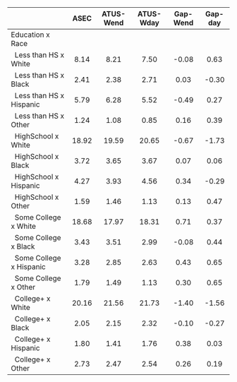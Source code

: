 
|                      |         ASEC |    ATUS-Wend |    ATUS-Wday |     Gap-Wend |      Gap-day |
| -------------------- | :----------: | :----------: | :----------: | :----------: | :----------: |
| Education x Race     |              |              |              |              |              |
| &nbsp;&nbsp;Less than HS x White |         8.14 |         8.21 |         7.50 |        -0.08 |         0.63 |
| &nbsp;&nbsp;Less than HS x Black |         2.41 |         2.38 |         2.71 |         0.03 |        -0.30 |
| &nbsp;&nbsp;Less than HS x Hispanic |         5.79 |         6.28 |         5.52 |        -0.49 |         0.27 |
| &nbsp;&nbsp;Less than HS x Other |         1.24 |         1.08 |         0.85 |         0.16 |         0.39 |
| &nbsp;&nbsp;HighSchool x White |        18.92 |        19.59 |        20.65 |        -0.67 |        -1.73 |
| &nbsp;&nbsp;HighSchool x Black |         3.72 |         3.65 |         3.67 |         0.07 |         0.06 |
| &nbsp;&nbsp;HighSchool x Hispanic |         4.27 |         3.93 |         4.56 |         0.34 |        -0.29 |
| &nbsp;&nbsp;HighSchool x Other |         1.59 |         1.46 |         1.13 |         0.13 |         0.47 |
| &nbsp;&nbsp;Some College x White |        18.68 |        17.97 |        18.31 |         0.71 |         0.37 |
| &nbsp;&nbsp;Some College x Black |         3.43 |         3.51 |         2.99 |        -0.08 |         0.44 |
| &nbsp;&nbsp;Some College x Hispanic |         3.28 |         2.85 |         2.63 |         0.43 |         0.65 |
| &nbsp;&nbsp;Some College x Other |         1.79 |         1.49 |         1.13 |         0.30 |         0.65 |
| &nbsp;&nbsp;College+ x White |        20.16 |        21.56 |        21.73 |        -1.40 |        -1.56 |
| &nbsp;&nbsp;College+ x Black |         2.05 |         2.15 |         2.32 |        -0.10 |        -0.27 |
| &nbsp;&nbsp;College+ x Hispanic |         1.80 |         1.41 |         1.76 |         0.38 |         0.03 |
| &nbsp;&nbsp;College+ x Other |         2.73 |         2.47 |         2.54 |         0.26 |         0.19 |

